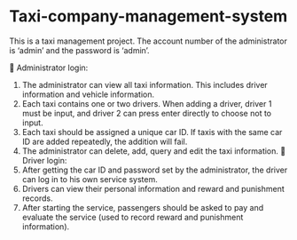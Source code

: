 # Taxi-company-management-system
This is a taxi management project. 
The account number of the administrator is ‘admin’ and the password is ‘admin’.

	Administrator login:
1.	The administrator can view all taxi information. This includes driver information and vehicle information.
2.	Each taxi contains one or two drivers. When adding a driver, driver 1 must be input, and driver 2 can press enter directly to choose not to input.
3.	Each taxi should be assigned a unique car ID. If taxis with the same car ID are added repeatedly, the addition will fail.
4.	The administrator can delete, add, query and edit the taxi information.
	Driver login:
1.	After getting the car ID and password set by the administrator, the driver can log in to his own service system.
2.	Drivers can view their personal information and reward and punishment records.
3.	After starting the service, passengers should be asked to pay and evaluate the service (used to record reward and punishment information).
